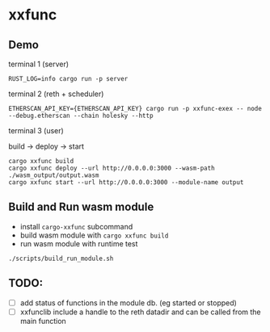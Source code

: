 # xxfunc

## Demo

terminal 1 (server)

```
RUST_LOG=info cargo run -p server
```

terminal 2 (reth + scheduler)

```
ETHERSCAN_API_KEY={ETHERSCAN_API_KEY} cargo run -p xxfunc-exex -- node --debug.etherscan --chain holesky --http 
```

terminal 3 (user)

build -> deploy -> start

```
cargo xxfunc build
cargo xxfunc deploy --url http://0.0.0.0:3000 --wasm-path ./wasm_output/output.wasm
cargo xxfunc start --url http://0.0.0.0:3000 --module-name output
```

## Build and Run wasm module

- install `cargo-xxfunc` subcommand
- build wasm module with `cargo xxfunc build`
- run wasm module with runtime test

```console
./scripts/build_run_module.sh
```

## TODO:

- [ ] add status of functions in the module db. (eg started or stopped)
- [ ] xxfunclib include a handle to the reth datadir and can be called from the main function
